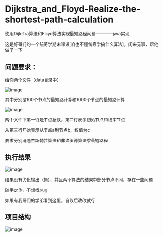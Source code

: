 # Dijkstra_and_Floyd-Realize-the-shortest-path-calculation

使用Dijkstra算法和Floyd算法实现最短路径问题————java实现

这是好哥们的一个统筹学期末课设[咱也不懂统筹学搞什么算法]，闲来无事，帮他做了一下

## 问题要求：
给你两个文件（data目录中）

![image](https://user-images.githubusercontent.com/73413527/181428390-4d2cabfd-2839-4f84-8f50-0d1c14a8efa0.png)

其中分别是100个节点的最短路计算和1000个节点的最短路计算

![image](https://user-images.githubusercontent.com/73413527/181428604-9476269f-45a0-468f-a076-1cd99e581daa.png)

两个文件中第一行是节点总数，第二行表示初始节点和结束节点

从第三行开始表示从节点a到节点b，权值为c

要求分别用迪杰斯特拉算法和弗洛伊德算法求最短路径


## 执行结果
![image](https://user-images.githubusercontent.com/73413527/181429291-1f175609-dbac-4ca6-97f7-2c2e1af99b2c.png)

结果没有优化输出（懒），并且两个算法的结果中部分节点不同，存在一些问题

随手之作，不想找bug

如果有我哥们的学弟看到这里，自取后改改就行

## 项目结构

![image](https://user-images.githubusercontent.com/73413527/181430711-695a4821-172a-45ca-890a-27a014ce763d.png)
